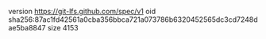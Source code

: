 version https://git-lfs.github.com/spec/v1
oid sha256:87ac1fd42561a0cba356bbca721a073786b6320452565dc3cd7248dae5ba8847
size 4153
